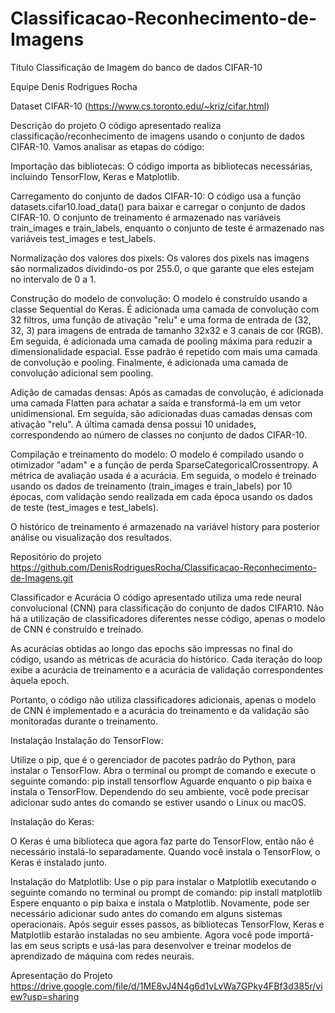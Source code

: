 # Classificacao-Reconhecimento-de-Imagens

Título
Classificação de Imagem do banco de dados CIFAR-10

Equipe
Denis Rodrigues Rocha

Dataset
CIFAR-10 (https://www.cs.toronto.edu/~kriz/cifar.html)

Descrição do projeto
O código apresentado realiza classificação/reconhecimento de imagens usando o conjunto de dados CIFAR-10. Vamos analisar as etapas do código:

Importação das bibliotecas: O código importa as bibliotecas necessárias, incluindo TensorFlow, Keras e Matplotlib.

Carregamento do conjunto de dados CIFAR-10: O código usa a função datasets.cifar10.load_data() para baixar e carregar o conjunto de dados CIFAR-10. O conjunto de treinamento é armazenado nas variáveis train_images e train_labels, enquanto o conjunto de teste é armazenado nas variáveis test_images e test_labels.

Normalização dos valores dos pixels: Os valores dos pixels nas imagens são normalizados dividindo-os por 255.0, o que garante que eles estejam no intervalo de 0 a 1.

Construção do modelo de convolução: O modelo é construído usando a classe Sequential do Keras. É adicionada uma camada de convolução com 32 filtros, uma função de ativação "relu" e uma forma de entrada de (32, 32, 3) para imagens de entrada de tamanho 32x32 e 3 canais de cor (RGB). Em seguida, é adicionada uma camada de pooling máxima para reduzir a dimensionalidade espacial. Esse padrão é repetido com mais uma camada de convolução e pooling. Finalmente, é adicionada uma camada de convolução adicional sem pooling.

Adição de camadas densas: Após as camadas de convolução, é adicionada uma camada Flatten para achatar a saída e transformá-la em um vetor unidimensional. Em seguida, são adicionadas duas camadas densas com ativação "relu". A última camada densa possui 10 unidades, correspondendo ao número de classes no conjunto de dados CIFAR-10.

Compilação e treinamento do modelo: O modelo é compilado usando o otimizador "adam" e a função de perda SparseCategoricalCrossentropy. A métrica de avaliação usada é a acurácia. Em seguida, o modelo é treinado usando os dados de treinamento (train_images e train_labels) por 10 épocas, com validação sendo realizada em cada época usando os dados de teste (test_images e test_labels).

O histórico de treinamento é armazenado na variável history para posterior análise ou visualização dos resultados.

Repositório do projeto
https://github.com/DenisRodriguesRocha/Classificacao-Reconhecimento-de-Imagens.git

Classificador e Acurácia
O código apresentado utiliza uma rede neural convolucional (CNN) para classificação do conjunto de dados CIFAR10. Não há a utilização de classificadores diferentes nesse código, apenas o modelo de CNN é construído e treinado.

As acurácias obtidas ao longo das epochs são impressas no final do código, usando as métricas de acurácia do histórico. Cada iteração do loop exibe a acurácia de treinamento e a acurácia de validação correspondentes àquela epoch.

Portanto, o código não utiliza classificadores adicionais, apenas o modelo de CNN é implementado e a acurácia do treinamento e da validação são monitoradas durante o treinamento.

Instalação
Instalação do TensorFlow:

Utilize o pip, que é o gerenciador de pacotes padrão do Python, para instalar o TensorFlow. Abra o terminal ou prompt de comando e execute o seguinte comando:
pip install tensorflow
Aguarde enquanto o pip baixa e instala o TensorFlow. Dependendo do seu ambiente, você pode precisar adicionar sudo antes do comando se estiver usando o Linux ou macOS.

Instalação do Keras:

O Keras é uma biblioteca que agora faz parte do TensorFlow, então não é necessário instalá-lo separadamente. Quando você instala o TensorFlow, o Keras é instalado junto.

Instalação do Matplotlib:
Use o pip para instalar o Matplotlib executando o seguinte comando no terminal ou prompt de comando:
pip install matplotlib
Espere enquanto o pip baixa e instala o Matplotlib. Novamente, pode ser necessário adicionar sudo antes do comando em alguns sistemas operacionais.
Após seguir esses passos, as bibliotecas TensorFlow, Keras e Matplotlib estarão instaladas no seu ambiente. Agora você pode importá-las em seus scripts e usá-las para desenvolver e treinar modelos de aprendizado de máquina com redes neurais.

Apresentação do Projeto
https://drive.google.com/file/d/1ME8vJ4N4g6d1vLvWa7GPky4FBf3d385r/view?usp=sharing
